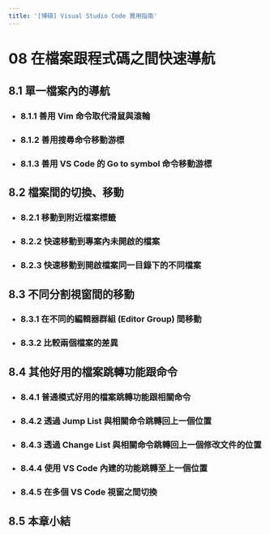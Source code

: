 ```yaml
---
title: '[博碩] Visual Studio Code 實用指南'
---
```


# 08 在檔案跟程式碼之間快速導航
## 8.1 單一檔案內的導航
  - ### 8.1.1 善用 Vim 命令取代滑鼠與滾輪
  - ### 8.1.2 善用搜尋命令移動游標
  - ### 8.1.3 善用 VS Code 的 Go to symbol 命令移動游標

## 8.2 檔案間的切換、移動
  - ### 8.2.1 移動到附近檔案標籤
  - ### 8.2.2 快速移動到專案內未開啟的檔案
  - ### 8.2.3 快速移動到開啟檔案同一目錄下的不同檔案

## 8.3 不同分割視窗間的移動
  - ### 8.3.1 在不同的編輯器群組 (Editor Group) 間移動
  - ### 8.3.2 比較兩個檔案的差異

## 8.4 其他好用的檔案跳轉功能跟命令
  - ### 8.4.1 普通模式好用的檔案跳轉功能跟相關命令
  - ### 8.4.2 透過 Jump List 與相關命令跳轉回上一個位置
  - ### 8.4.3 透過 Change List 與相關命令跳轉回上一個修改文件的位置
  - ### 8.4.4 使用 VS Code 內建的功能跳轉至上一個位置
  - ### 8.4.5 在多個 VS Code 視窗之間切換

## 8.5 本章小結